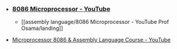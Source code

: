 






- ### [8086 Microprocessor - YouTube](https://www.youtube.com/playlist?list=PLXePmNcQcs2asAj88bW_1wPy-80OIXIGN)
	- [[assembly language/8086 Microprocessor - YouTube Prof Osama/landing]]

- [Microprocessor 8086 & Assembly Language Course - YouTube](https://www.youtube.com/playlist?list=PLi0-RQZxQ8Fmwopq43StX61igOvXbFMQv)


